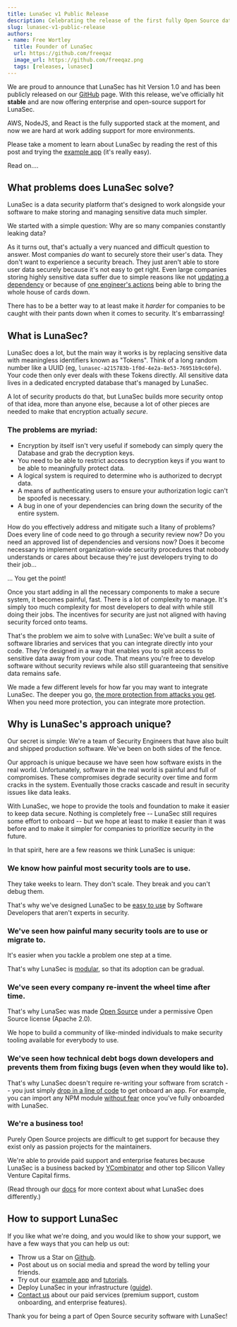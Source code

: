 ```yaml
---
title: LunaSec v1 Public Release
description: Celebrating the release of the first fully Open Source data security platform
slug: lunasec-v1-public-release
authors:
- name: Free Wortley
  title: Founder of LunaSec
  url: https://github.com/freeqaz
  image_url: https://github.com/freeqaz.png
  tags: [releases, lunasec]
---
```

<!--
  ~ Copyright by LunaSec (owned by Refinery Labs, Inc)
  ~
  ~ Licensed under the Creative Commons Attribution-ShareAlike 4.0 International
  ~ (the "License"); you may not use this file except in compliance with the
  ~ License. You may obtain a copy of the License at
  ~
  ~ https://creativecommons.org/licenses/by-sa/4.0/legalcode
  ~
  ~ See the License for the specific language governing permissions and
  ~ limitations under the License.
  ~
-->
We are proud to announce that LunaSec has hit Version 1.0 and has been publicly released on our 
[GitHub](https://github.com/lunasec-io/lunasec) page. With this release, we've officially hit **stable** and are now 
offering enterprise and open-source support for LunaSec.

AWS, NodeJS, and React is the fully supported stack at the moment, and now we are hard at work adding support for more environments.

Please take a moment to learn about LunaSec by reading the rest of this post and trying the [example app](https://www.lunasec.io/docs/pages/overview/demo-app/overview/) (it's really easy).

Read on....
<!--truncate-->

## What problems does LunaSec solve?
LunaSec is a data security platform that's designed to work alongside your software to make storing and managing sensitive
data much simpler.

We started with a simple question: Why are so many companies constantly leaking data?

As it turns out, that's actually a very nuanced and difficult question to answer. Most companies _do_ want to securely
store their user's data. They don't want to experience a security breach. They just aren't able to store user data securely because it's not easy
to get right. Even large companies storing highly sensitive data suffer due to simple reasons like not
[updating a dependency](https://arstechnica.com/information-technology/2017/09/massive-equifax-breach-caused-by-failure-to-patch-two-month-old-bug/)
or because of [one engineer's actions](https://www.cnn.com/2019/07/29/business/capital-one-data-breach/index.html) 
being able to bring the whole house of cards down.

There has to be a better way to at least make it _harder_ for companies to be caught with their pants down when it comes to security. It's embarrassing!

## What is LunaSec?
LunaSec does a lot, but the main way it works is by replacing sensitive data with meaningless identifiers known as "Tokens". Think of a long
random number like a UUID (eg, `lunasec-a215783b-1f0d-4e2a-8e53-76951b9c60fe`). Your code then only ever deals with these 
Tokens directly. All sensitive data lives in a dedicated encrypted database that's managed by LunaSec.

A lot of security products do that, but LunaSec builds more security ontop of that idea, more than anyone else,
because a lot of other pieces are needed to make that encryption actually *secure*.

### The problems are myriad:
- Encryption by itself isn't very useful if somebody can simply query the Database and grab the decryption keys.
- You need to be able to restrict access to decryption keys if you want to be able to meaningfully protect data.
- A logical system is required to determine who is authorized to decrypt data.
- A means of authenticating users to ensure your authorization logic can't be spoofed is necessary.
- A bug in one of your dependencies can bring down the security of the entire system.


How do you effectively address and mitigate such a litany of problems? Does every line of code need to go through a security review now? Do you need an approved list of dependencies and versions now? Does it become necessary to implement organization-wide security procedures that nobody understands or cares about because they're just developers trying to do their job... 

... You get the point!


Once you start adding in all the necessary components to make a secure system, it becomes painful, fast. There
is a lot of complexity to manage. It's simply too much complexity for most developers to deal with while still
doing their jobs. The incentives for security are just not aligned with having security forced onto teams.

That's the problem we aim to solve with LunaSec: We've built a suite of software libraries and services that you can
integrate directly into your code. They're designed in a way that enables you to split access to sensitive data away 
from your code. That means you're free to develop software without security reviews while also still guaranteeing that 
sensitive data remains safe.

We made a few different levels for how far you may want to integrate LunaSec.  The deeper you go, [the more protection from attacks you get](https://www.lunasec.io/docs/pages/overview/security/levels/). 
When you need more protection, you can integrate more protection.

## Why is LunaSec's approach unique?
Our secret is simple: We're a team of Security Engineers that have also built and shipped production software. 
We've been on both sides of the fence.

Our approach is unique because we have seen how software exists in the real world. Unfortunately, software in the real
world is painful and full of compromises. These compromises degrade security over time and form cracks in the system.
Eventually those cracks cascade and result in security issues like data leaks.

With LunaSec, we hope to provide the tools and foundation to make it easier to keep data secure. Nothing is completely 
free -- LunaSec still requires some effort to onboard -- but we hope at least to make it easier than it was before and to
make it simpler for companies to prioritize security in the future.

In that spirit, here are a few reasons we think LunaSec is unique:

### We know how painful most security tools are to use.
They take weeks to learn. They don't scale. They break and you can't debug them.

That's why we've designed LunaSec to be [easy to use](https://www.lunasec.io/docs/pages/overview/demo-app/walkthrough/) 
by Software Developers that aren't experts in security.

### We've seen how painful many security tools are to use or migrate to.
It's easier when you tackle a problem one step at a time. 

That's why LunaSec is [modular](https://www.lunasec.io/docs/pages/overview/security/levels/), so that its adoption can be gradual.

### We've seen every company re-invent the wheel time after time.
That's why LunaSec was made [Open Source](https://github.com/lunasec-io/lunasec/blob/master/LICENSE) under a 
permissive Open Source license (Apache 2.0).

We hope to build a community of like-minded individuals to make security tooling available for everybody to use.


### We've seen how technical debt bogs down developers and prevents them from fixing bugs (even when they would like to).
That's why LunaSec doesn't require re-writing your software from scratch -- you just simply [drop in a line of code](https://www.lunasec.io/docs/pages/overview/example-usage/#lunasecreact-sdk)
to get onboard an app.  For example, you can import any NPM module [without fear](https://www.bleepingcomputer.com/news/security/52-percent-of-all-javascript-npm-packages-could-have-been-hacked-via-weak-credentials/)
once you've fully onboarded with LunaSec.

### We're a business too!
Purely Open Source projects are difficult to get support for because they exist only as passion projects for the maintainers.

We're able to provide paid support and enterprise features because LunaSec is a business backed by 
[YCombinator](https://www.ycombinator.com/companies/lunasec) and other top Silicon Valley Venture Capital firms.

(Read through our [docs](https://www.lunasec.io/docs/pages/overview/introduction/) for more context about what LunaSec
does differently.)

## How to support LunaSec
If you like what we're doing, and you would like to show your support, we have a few ways that you can help us out:

- Throw us a Star on [Github](https://github.com/lunasec-io/lunasec).
- Post about us on social media and spread the word by telling your friends.
- Try out our [example app](https://www.lunasec.io/docs/pages/overview/demo-app/overview/) and [tutorials](https://www.lunasec.io/docs/pages/getting-started/dedicated-tokenizer/introduction/).
- Deploy LunaSec in your infrastructure ([guide](https://www.lunasec.io/docs/pages/deployment/deploy-with-aws/)).
- [Contact us](https://www.lunasec.io/contact) about our paid services (premium support, custom onboarding, and enterprise features).

Thank you for being a part of Open Source security software with LunaSec!

<br/><br/>

